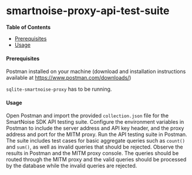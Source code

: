 # smartnoise-proxy-api-test-suite

**Table of Contents**

<!--ts-->
   * [Prerequisites](#prerequisites)
   * [Usage](#usage)
<!--te-->

#### Prerequisites

Postman installed on your machine (download and installation instructions available at https://www.postman.com/downloads/)

`sqlite-smartnoise-proxy` has to be running.

#### Usage

Open Postman and import the provided `collection.json` file for the SmartNoise SDK API testing suite.
Configure the environment variables in Postman to include the server address and API key header, and the proxy address and port for the MITM proxy.
Run the API testing suite in Postman. The suite includes test cases for basic aggregate queries such as `count()` and `sum()`, as well as invalid queries that should be rejected.
Observe the results in Postman and the MITM proxy console. The queries should be routed through the MITM proxy and the valid queries should be processed by the database while the invalid queries are rejected.
